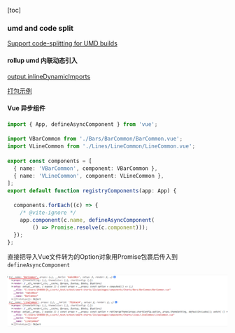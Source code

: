 [toc]

### umd and code split

[Support code-splitting for UMD builds](https://github.com/rollup/rollup/issues/3490)

#### rollup umd 内联动态引入 

[output.inlineDynamicImports](https://rollupjs.org/configuration-options/#output-inlinedynamicimports)

[打包示例](https://tinyurl.com/2p955dew)

#### Vue 异步组件

```ts
import { App, defineAsyncComponent } from 'vue';

import VBarCommon from './Bars/BarCommon/BarCommon.vue';
import VLineCommon from './Lines/LineCommon/LineCommon.vue';

export const components = [
  { name: 'VBarCommon', component: VBarCommon },
  { name: 'VLineCommon', component: VLineCommon },
];
export default function registryComponents(app: App) {

  components.forEach((c) => {
    /* @vite-ignore */
    app.component(c.name, defineAsyncComponent(
    	() => Promise.resolve(c.component)));
  });
};

```

直接把导入Vue文件转为的Option对象用Promise包裹后传入到`defineAsyncComponent`

![image-20230322171937325](imgs/image-20230322171937325.png)